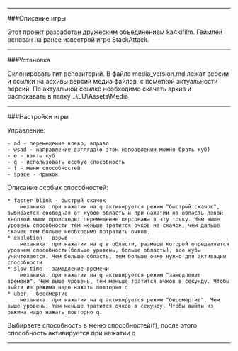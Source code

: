 ----------------------------------------------------------------------

###Описание игры

Этот проект разработан дружеским объединением ka4kifilm. Геймлей основан на ранее известрой игре StackAttack.

----------------------------------------------------------------------

###Установка

Склонировать гит репозиторий. В файле media_version.md лежат версии и ссылки на архивы версий медиа файлов, с пометкой актуальности версий. По актуальной ссылке необходимо скачать архив и распокавать в папку ..\LU\Assets\Media

-----------------------------------------------------------------------

###Настройки игры

Управление:

	- ad - перемещение влево, вправо
	- wsad - направление взгляда(в этом направлении можно брать куб)
	- e - взять куб
	- q - использовать особую способность
	- f - меню способностей
	- space - прыжок

Описание особых способностей:

	* faster blink - быстрый скачок
		механика: при нажатии на q активируется режим "быстрый скачок", выбирается свободная от кубов область и при нажатии на область левой кнопкой мыши происходит перемещение персонажа в эту точку. Чем выше уровень способности тем меньше тратится очков на скачок, чем дальше скачек тем больше необходимо потратить очков. 
	* explotion - взрыв
		механика: при нажатии на q в области, размеры которой определяется уровнем способности(больше уровень, больше область), все кубы уничтожаются. Чем больше область, тем больше очко нужно для активации способности
	* slow time - замедление времени
		механика: при нажатии на q активируется режим "замедление времени". Чем выше уровень, тем меньше тратится очков в секунду. Чтобы выйти из режима надо нажать повторно q
	* uber - бессмертие
		механика: при нажатии на q активируется режим "бессмертие". Чем выше уровень, тем меньше тратится очков в секунду. Чтобы выйти из режима надо нажать повторно q.

Выбираете способность в меню способностей(f), после этого способность активируется при нажатии q

-----------------------------------------------------------------------

